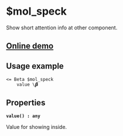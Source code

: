 # $mol_speck

Show short attention info at other component.

## [Online demo](https://mol.hyoo.ru/#!section=demos/readme/demo=mol_speck_demo)

## Usage example

```
<= Beta $mol_speck
	value \𝞫
```

## Properties

**`value() : any`**

Value for showing inside.
